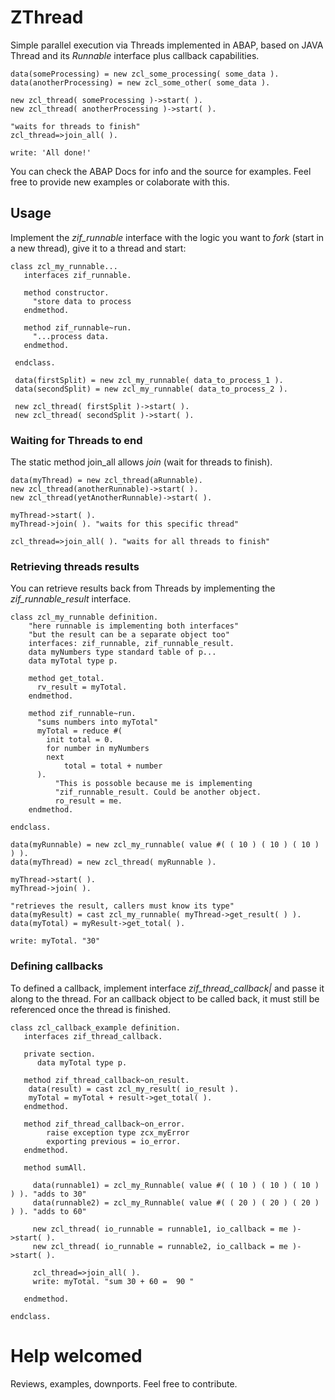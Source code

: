 # ZThread
Simple parallel execution via Threads implemented in ABAP, based on JAVA Thread and its *Runnable* interface plus callback capabilities. 
```
data(someProcessing) = new zcl_some_processing( some_data ).
data(anotherProcessing) = new zcl_some_other( some_data ).

new zcl_thread( someProcessing )->start( ).
new zcl_thread( anotherProcessing )->start( ).

"waits for threads to finish"
zcl_thread=>join_all( ).

write: 'All done!'
```
You can check the ABAP Docs for info and the source for examples. Feel free to provide new examples or colaborate with this.

## Usage
Implement the *zif_runnable* interface with the logic you want to *fork* (start in a new thread), give it to a thread and start:
```
class zcl_my_runnable...
   interfaces zif_runnable.
   
   method constructor.
     "store data to process
   endmethod.
   
   method zif_runnable~run.
     "...process data.	 
   endmethod.
  
 endclass.
 
 data(firstSplit) = new zcl_my_runnable( data_to_process_1 ).
 data(secondSplit) = new zcl_my_runnable( data_to_process_2 ).
 
 new zcl_thread( firstSplit )->start( ).
 new zcl_thread( secondSplit )->start( ).
```
### Waiting for Threads to end
The static method join_all allows *join* (wait for threads to finish).
```
data(myThread) = new zcl_thread(aRunnable).
new zcl_thread(anotherRunnable)->start( ).
new zcl_thread(yetAnotherRunnable)->start( ).

myThread->start( ).
myThread->join( ). "waits for this specific thread" 

zcl_thread=>join_all( ). "waits for all threads to finish" 

```
### Retrieving threads results
You can retrieve results back from Threads by implementing the *zif_runnable_result* interface.
```
class zcl_my_runnable definition.
	"here runnable is implementing both interfaces"
	"but the result can be a separate object too"
	interfaces: zif_runnable, zif_runnable_result.
	data myNumbers type standard table of p...
	data myTotal type p.
	
	method get_total.
	  rv_result = myTotal.
	endmethod.
	
	method zif_runnable~run.
	  "sums numbers into myTotal"
	  myTotal = reduce #( 
		init total = 0.
		for number in myNumbers
		next
			total = total + number
	  ).
          "This is possoble because me is implementing 
          "zif_runnable_result. Could be another object.
          ro_result = me.
	endmethod.
	
endclass.

data(myRunnable) = new zcl_my_runnable( value #( ( 10 ) ( 10 ) ( 10 ) ) ).
data(myThread) = new zcl_thread( myRunnable ).

myThread->start( ).
myThread->join( ).

"retrieves the result, callers must know its type"
data(myResult) = cast zcl_my_runnable( myThread->get_result( ) ).
data(myTotal) = myResult->get_total( ).

write: myTotal. "30"

```

### Defining callbacks
To defined a callback, implement interface *zif_thread_callback|* and passe it along to the thread. For an callback object to be called back, it must still be referenced once the thread is finished.
```
class zcl_callback_example definition.
   interfaces zif_thread_callback.
   
   private section.
      data myTotal type p.
   
   method zif_thread_callback~on_result.
   	data(result) = cast zcl_my_result( io_result ).
	myTotal = myTotal + result->get_total( ).
   endmethod.
   
   method zif_thread_callback~on_error.
      	raise exception type zcx_myError
	  	exporting previous = io_error.
   endmethod.
   
   method sumAll.
   
     data(runnable1) = zcl_my_Runnable( value #( ( 10 ) ( 10 ) ( 10 ) ) ). "adds to 30"
	 data(runnable2) = zcl_my_Runnable( value #( ( 20 ) ( 20 ) ( 20 ) ) ). "adds to 60"
	 
	 new zcl_thread( io_runnable = runnable1, io_callback = me )->start( ).
	 new zcl_thread( io_runnable = runnable2, io_callback = me )->start( ).
	 
	 zcl_thread=>join_all( ).
	 write: myTotal. "sum 30 + 60 =  90 "
   
   endmethod.
   
endclass.
```
# Help welcomed
Reviews, examples, downports. Feel free to contribute.
